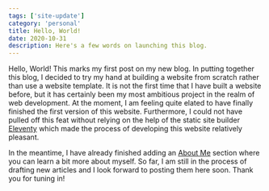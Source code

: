 ```yaml
---
tags: ['site-update']
category: 'personal'
title: Hello, World!
date: 2020-10-31
description: Here's a few words on launching this blog.
---
```


Hello, World! This marks my first post on my new blog. In putting together this blog, I decided to try my hand at building a website from scratch rather than use a website template. It is not the first time that I have built a website before, but it has certainly been my most ambitious project in the realm of web development. At the moment, I am feeling quite elated to have finally finished the first version of this website. Furthermore, I could not have pulled off this feat without relying on the help of the static site builder [Eleventy](https://www.11ty.dev/) which made the process of developing this website relatively pleasant.

In the meantime, I have already finished adding an [About Me](/about/) section where you can learn a bit more about myself. So far, I am still in the process of drafting new articles and I look forward to posting them here soon. Thank you for tuning in!
